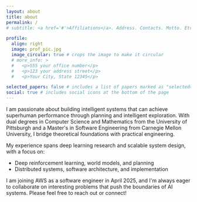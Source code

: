 ```yaml
---
layout: about
title: about
permalink: /
# subtitle: <a href='#'>Affiliations</a>. Address. Contacts. Motto. Etc.

profile:
  align: right
  image: prof_pic.jpg
  image_circular: true # crops the image to make it circular
  # more_info: >
  #   <p>555 your office number</p>
  #   <p>123 your address street</p>
  #   <p>Your City, State 12345</p>

selected_papers: false # includes a list of papers marked as "selected={true}"
social: true # includes social icons at the bottom of the page
---
```


I am passionate about building intelligent systems that can achieve superhuman performance through planning and intelligent exploration. With dual degrees in Computer Science and Mathematics from the University of Pittsburgh and a Master's in Software Engineering from Carnegie Mellon University, I bridge theoretical foundations with practical engineering.

My experience spans deep learning research and scalable system design, with a focus on:
- Deep reinforcement learning, world models, and planning
- Distributed systems, software architecture, and implementation

I am joining AWS as a software engineer in April 2025, and I'm always eager to collaborate on interesting problems that push the boundaries of AI systems. Please feel free to reach out or connect!

